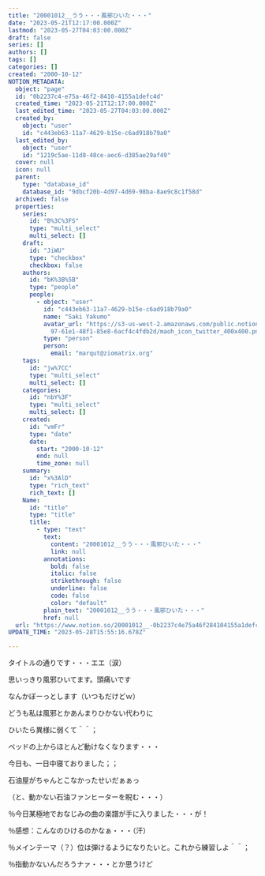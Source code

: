 ```yaml
---
title: "20001012__うう・・・風邪ひいた・・・"
date: "2023-05-21T12:17:00.000Z"
lastmod: "2023-05-27T04:03:00.000Z"
draft: false
series: []
authors: []
tags: []
categories: []
created: "2000-10-12"
NOTION_METADATA:
  object: "page"
  id: "0b2237c4-e75a-46f2-8410-4155a1defc4d"
  created_time: "2023-05-21T12:17:00.000Z"
  last_edited_time: "2023-05-27T04:03:00.000Z"
  created_by:
    object: "user"
    id: "c443eb63-11a7-4629-b15e-c6ad918b79a0"
  last_edited_by:
    object: "user"
    id: "1219c5ae-11d8-48ce-aec6-d385ae29af49"
  cover: null
  icon: null
  parent:
    type: "database_id"
    database_id: "9dbcf20b-4d97-4d69-98ba-8ae9c8c1f58d"
  archived: false
  properties:
    series:
      id: "B%3C%3FS"
      type: "multi_select"
      multi_select: []
    draft:
      id: "JiWU"
      type: "checkbox"
      checkbox: false
    authors:
      id: "bK%3B%5B"
      type: "people"
      people:
        - object: "user"
          id: "c443eb63-11a7-4629-b15e-c6ad918b79a0"
          name: "Saki Yakumo"
          avatar_url: "https://s3-us-west-2.amazonaws.com/public.notion-static.com/3ad1c4\
            97-61e1-48f1-85e8-6acf4c4fdb2d/maoh_icon_twitter_400x400.png"
          type: "person"
          person:
            email: "marqut@ziomatrix.org"
    tags:
      id: "jw%7CC"
      type: "multi_select"
      multi_select: []
    categories:
      id: "nbY%3F"
      type: "multi_select"
      multi_select: []
    created:
      id: "vmFr"
      type: "date"
      date:
        start: "2000-10-12"
        end: null
        time_zone: null
    summary:
      id: "x%3AlD"
      type: "rich_text"
      rich_text: []
    Name:
      id: "title"
      type: "title"
      title:
        - type: "text"
          text:
            content: "20001012__うう・・・風邪ひいた・・・"
            link: null
          annotations:
            bold: false
            italic: false
            strikethrough: false
            underline: false
            code: false
            color: "default"
          plain_text: "20001012__うう・・・風邪ひいた・・・"
          href: null
  url: "https://www.notion.so/20001012__-0b2237c4e75a46f284104155a1defc4d"
UPDATE_TIME: "2023-05-28T15:55:16.678Z"

---
```

<link rel="stylesheet" href="https://cdn.jsdelivr.net/npm/katex@0.16.2/dist/katex.min.css" integrity="sha384-bYdxxUwYipFNohQlHt0bjN/LCpueqWz13HufFEV1SUatKs1cm4L6fFgCi1jT643X" crossorigin="anonymous">


タイトルの通りです・・・エエ（涙）


思いっきり風邪ひいてます。頭痛いです


なんかぼーっとします（いつもだけどｗ）


どうも私は風邪とかあんまりひかない代わりに


ひいたら異様に弱くて＾＾；


ベッドの上からほとんど動けなくなります・・・


今日も、一日中寝ておりました；；


石油屋がちゃんとこなかったせいだぁぁっ


（と、動かない石油ファンヒーターを睨む・・・）


％今日某極地でおなじみの曲の楽譜が手に入りました・・・が！


％感想：こんなのひけるのかなぁ・・・（汗）


％メインテーマ（？）位は弾けるようになりたいと。これから練習しよ＾＾；


％指動かないんだろうナァ・・・とか思うけど

